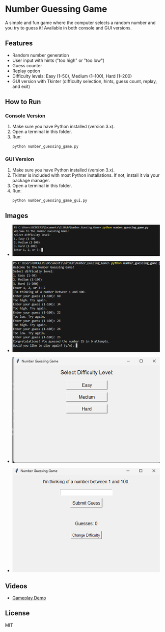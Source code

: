 # Number Guessing Game

A simple and fun game where the computer selects a random number and you try to guess it! Available in both console and GUI versions.

## Features
- Random number generation
- User input with hints ("too high" or "too low")
- Guess counter
- Replay option
- Difficulty levels: Easy (1–50), Medium (1–100), Hard (1–200)
- GUI version with Tkinter (difficulty selection, hints, guess count, replay, and exit)

## How to Run

### Console Version
1. Make sure you have Python installed (version 3.x).
2. Open a terminal in this folder.
3. Run:
   ```bash
   python number_guessing_game.py
   ```

### GUI Version
1. Make sure you have Python installed (version 3.x).
2. Tkinter is included with most Python installations. If not, install it via your package manager.
3. Open a terminal in this folder.
4. Run:
   ```bash
   python number_guessing_game_gui.py
   ```

## Images

- ![Console Version Screenshot](images/image.png)
- ![Console Version Output](images/image_output.png)

- ![GUI Version Screenshot](images/GUI.png)
- ![GUI Level Selected](images/GUI2.png)

## Videos

- [Gameplay Demo](videos/Number_Guesing_game.mp4)

## License
MIT 